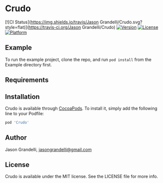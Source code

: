 # Crudo

[![CI Status](https://img.shields.io/travis/Jason Grandelli/Crudo.svg?style=flat)](https://travis-ci.org/Jason Grandelli/Crudo)
[![Version](https://img.shields.io/cocoapods/v/Crudo.svg?style=flat)](https://cocoapods.org/pods/Crudo)
[![License](https://img.shields.io/cocoapods/l/Crudo.svg?style=flat)](https://cocoapods.org/pods/Crudo)
[![Platform](https://img.shields.io/cocoapods/p/Crudo.svg?style=flat)](https://cocoapods.org/pods/Crudo)

## Example

To run the example project, clone the repo, and run `pod install` from the Example directory first.

## Requirements

## Installation

Crudo is available through [CocoaPods](https://cocoapods.org). To install
it, simply add the following line to your Podfile:

```ruby
pod 'Crudo'
```

## Author

Jason Grandelli, jasongrandelli@gmail.com

## License

Crudo is available under the MIT license. See the LICENSE file for more info.
